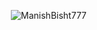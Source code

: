 <p align="right"> <img src="https://komarev.com/ghpvc/?username=ManishBisht777&label=Profile%20views&color=0e75b6&style=flat" alt="ManishBisht777" /></p>



 




